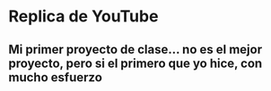 # Replica de YouTube 
## Mi primer proyecto de clase... no es el mejor proyecto, pero si el primero que yo hice, con mucho esfuerzo 